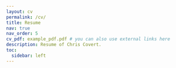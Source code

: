 ```yaml
---
layout: cv
permalink: /cv/
title: Resume
nav: true
nav_order: 5
cv_pdf: example_pdf.pdf # you can also use external links here
description: Resume of Chris Covert.
toc:
  sidebar: left
---
```

